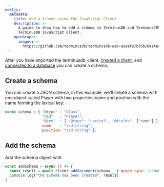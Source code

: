 ```yaml
---
nextjs:
  metadata:
    title: Add a Schema using the JavaScript Client
    description: >-
      A guide to show how to add a schema to TerminusDB and TerminusCMS using the
      TerminusDB JavaScript Client.
    openGraph:
      images: >-
        https://github.com/terminusdb/terminusdb-web-assets/blob/master/docs/js-client-use-add-a-schema.png?raw=true
---
```


After you have imported the terminusdb\_client, [created a client](/docs/connect-with-the-javascript-client/), and [connected to a database](/docs/connect-to-a-database/) you can create a schema.

## Create a schema

You can create a JSON schema, in this example, we'll create a schema with one object called Player with two properties name and position with the name forming the lexical key:

```javascript
const schema = { "@type" : "Class",
                 "@id"   : "Player",
                 "@key"  : { "@type": "Lexical", "@fields": ["name"] },
                 name    : "xsd:string",
                 position: "xsd:string" };
```

## Add the schema

Add the schema object with:

```javascript
const addSchema = async () => {
  const result = await client.addDocument(schema,  { graph_type: "schema" });
  console.log("the schema has been created", result)
}
```